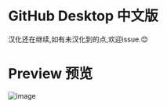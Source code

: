 # GitHub Desktop 中文版
汉化还在继续,如有未汉化到的点,欢迎issue.😊

#  Preview 预览
![image](https://github.com/user-attachments/assets/56c102d6-676d-42ad-9519-678d5a15e160)
